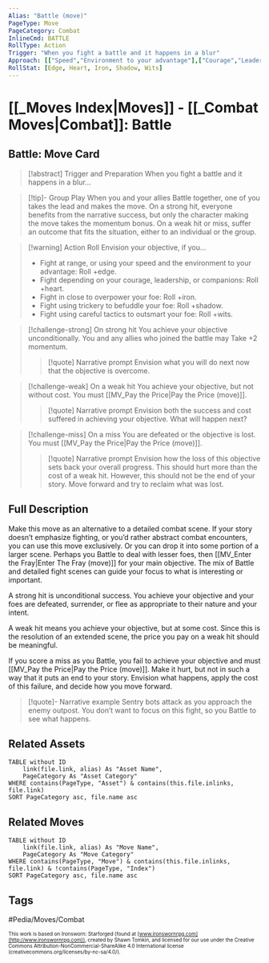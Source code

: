 ```yaml
---
Alias: "Battle (move)"
PageType: Move
PageCategory: Combat
InlineCmd: BATTLE
RollType: Action
Trigger: "When you fight a battle and it happens in a blur"
Approach: [["Speed","Environment to your advantage"],["Courage","Leadership","Companions"],["Close quarters","Overpower foe"],["Trickery"],["Tactics"]]
RollStat: [Edge, Heart, Iron, Shadow, Wits]
---
```

# [[_Moves Index|Moves]] - [[_Combat Moves|Combat]]: Battle

## Battle: Move Card
>[!abstract]  Trigger and Preparation
>When you fight a battle and it happens in a blur...

> [!tip]- Group Play
> When you and your allies Battle together, one of you takes the lead and makes the move. On a strong hit, everyone benefits from the narrative success, but only the character making the move takes the momentum bonus. On a weak hit or miss, suffer an outcome that fits the situation, either to an individual or the group.

> [!warning] Action Roll
> Envision your objective, if you...
> -   Fight at range, or using your speed and the environment to your advantage: Roll +edge.
> -   Fight depending on your courage, leadership, or companions: Roll +heart.
> -   Fight in close to overpower your foe: Roll +iron.
> -   Fight using trickery to befuddle your foe: Roll +shadow.
> -   Fight using careful tactics to outsmart your foe: Roll +wits.

> [!challenge-strong] On strong hit
> You achieve your objective unconditionally. 
> You and any allies who joined the battle may Take +2 momentum.
> > [!quote] Narrative prompt
> > Envision what you will do next now that the objective is overcome.

> [!challenge-weak] On a weak hit
>  You achieve your objective, but not without cost. You must [[MV_Pay the Price|Pay the Price (move)]].
> > [!quote] Narrative prompt
> > Envision both the success and cost suffered in achieving your objective.  What will happen next?

> [!challenge-miss] On a miss
> You are defeated or the objective is lost.  You must [[MV_Pay the Price|Pay the Price (move)]].
> > [!quote] Narrative prompt
> > Envision how the loss of this objective sets back your overall progress.  This should hurt more than the cost of a weak hit. However, this should not be the end of your story.  Move forward and try to reclaim what was lost.

## Full Description
Make this move as an alternative to a detailed combat scene. If your story doesn’t emphasize fighting, or you’d rather abstract combat encounters, you can use this move exclusively. Or you can drop it into some portion of a larger scene. Perhaps you Battle to deal with lesser foes, then [[MV_Enter the Fray|Enter The Fray (move)]] for your main objective. The mix of Battle and detailed fight scenes can guide your focus to what is interesting or important. 

A strong hit is unconditional success. You achieve your objective and your foes are defeated, surrender, or flee as appropriate to their nature and your intent. 

A weak hit means you achieve your objective, but at some cost. Since this is the resolution of an extended scene, the price you pay on a weak hit should be meaningful. 

If you score a miss as you Battle, you fail to achieve your objective and must [[MV_Pay the Price|Pay the Price (move)]]. Make it hurt, but not in such a way that it puts an end to your story. Envision what happens, apply the cost of this failure, and decide how you move forward. 

> [!quote]- Narrative example
> Sentry bots attack as you approach the enemy outpost. You don’t want to focus on this fight, so you Battle to see what happens. 

## Related Assets
```dataview
TABLE without ID
	link(file.link, alias) As "Asset Name",
	PageCategory As "Asset Category"
WHERE contains(PageType, "Asset") & contains(this.file.inlinks, file.link)
SORT PageCategory asc, file.name asc
```

## Related Moves
```dataview
TABLE without ID
	link(file.link, alias) As "Move Name",
	PageCategory As "Move Category"
WHERE contains(PageType, "Move") & contains(this.file.inlinks, file.link) & !contains(PageType, "Index")
SORT PageCategory asc, file.name asc
```

## Tags
#Pedia/Moves/Combat 

<font size=-2>This work is based on Ironsworn: Starforged (found at [www.ironswornrpg.com](http://www.ironswornrpg.com)), created by Shawn Tomkin, and licensed for our use under the Creative Commons Attribution-NonCommercial-ShareAlike 4.0 International license  (creativecommons.org/licenses/by-nc-sa/4.0/).</font>